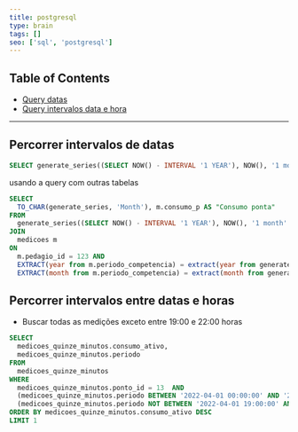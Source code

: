 ```yaml
---
title: postgresql
type: brain
tags: []
seo: ['sql', 'postgresql']
---
```


## Table of Contents

- [Query datas](#query-datas)
- [Query intervalos data e hora](#query-intervalo-data)

<hr>
<a name="query-datas"></a>

## Percorrer intervalos de datas

```sql
SELECT generate_series((SELECT NOW() - INTERVAL '1 YEAR'), NOW(), '1 month'::interval)
```
usando a query com outras tabelas

```sql
SELECT 
  TO_CHAR(generate_series, 'Month'), m.consumo_p AS "Consumo ponta" 
FROM 
  generate_series((SELECT NOW() - INTERVAL '1 YEAR'), NOW(), '1 month'::interval)
JOIN 
  medicoes m
ON 
  m.pedagio_id = 123 AND
  EXTRACT(year from m.periodo_competencia) = extract(year from generate_series) AND
  EXTRACT(month from m.periodo_competencia) = extract(month from generate_series)
```

<a name="query-intervalo-data"></a>

## Percorrer intervalos entre datas e horas

- Buscar todas as medições exceto entre 19:00 e 22:00 horas

```sql
SELECT     
  medicoes_quinze_minutos.consumo_ativo,
  medicoes_quinze_minutos.periodo
FROM 
  medicoes_quinze_minutos
WHERE
  medicoes_quinze_minutos.ponto_id = 13  AND
  (medicoes_quinze_minutos.periodo BETWEEN '2022-04-01 00:00:00' AND '2022-04-01 23:59:59.999999') AND 
  (medicoes_quinze_minutos.periodo NOT BETWEEN '2022-04-01 19:00:00' AND '2022-04-01 22:00:00')
ORDER BY medicoes_quinze_minutos.consumo_ativo DESC
LIMIT 1   
  
```


